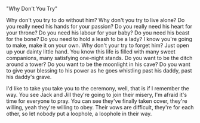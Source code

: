 "Why Don't You Try"

Why don't you try to do without him?
Why don't you try to live alone?
Do you really need his hands for your passion?
Do you really need his heart for your throne?
Do you need his labour for your baby?
Do you need his beast for the bone?
Do you need to hold a leash to be a lady?
I know you're going to make, make it on your own.
Why don't your try to forget him?
Just open up your dainty little hand.
You know this life is filled with many sweet companions,
many satisfying one-night stands.
Do you want to be the ditch around a tower?
Do you want to be the moonlight in his cave?
Do you want to give your blessing to his power
as he goes whistling past his daddy, past his daddy's grave.

I'd like to take you take you to the ceremony,
well, that is if I remember the way.
You see Jack and Jill they're going to join their misery,
I'm afraid it's time for everyone to pray.
You can see they've finally taken cover,
they're willing, yeah they're willing to obey.
Their vows are difficult, they're for each other,
so let nobody put a loophole, a loophole in their way.
